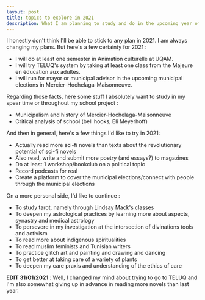 ```yaml
---
layout: post
title: topics to explore in 2021
description: What I am planning to study and do in the upcoming year of 2021
---
```


I honestly don't think I'll be able to stick to any plan in 2021. I am always changing my plans. But here's a few certainty for 2021 :
- I will do at least one semester in Animation culturelle at UQAM.
- I will try TELUQ's system by taking at least one class from the Majeure en éducation aux adultes.
- I will run for mayor or municipal advisor in the upcoming municipal elections in Mercier-Hochelaga-Maisonneuve.

Regarding those facts, here some stuff I absolutely want to study in my spear time or throughout my school project :
- Municipalism and history of Mercier-Hochelaga-Maisonneuve
- Critical analysis of school (bell hooks, Eli Meyerhoff)

And then in general, here's a few things I'd like to try in 2021:
- Actually read more sci-fi novels than texts about the revolutionary potential of sci-fi novels
- Also read, write and submit more poetry (and essays?) to magazines
- Do at least 1 workshop/bookclub on a political topic
- Record podcasts for real
- Create a platform to cover the municipal elections/connect with people through the municipal elections

On a more personal side, I'd like to continue :
- To study tarot, namely through Lindsay Mack's classes
- To deepen my astrological practices by learning more about aspects, synastry and medical astrology
- To persevere in my investigation at the intersection of divinations tools and activism
- To read more about indigenous spiritualities
- To read muslim feminists and Tunisian writers
- To practice glitch art and painting and drawing and dancing
- To get better at taking care of a variety of plants
- To deepen my care praxis and understanding of the ethics of care 

 **EDIT 31/01/2021** : Well, I changed my mind about trying to go to TELUQ and I'm also somewhat giving up in advance in reading more novels than last year.
